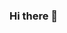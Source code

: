 ### Hi there 👋

<!--
**mahirriki1/mahirriki1** is a ✨ _special_ ✨ repository because its `README.md` (this file) appears on your GitHub profile.

My name is Mahir Riki (he/him) and I'm a sophomore at Stuyvesant High School. I've just started to learn how to code and started with Java. Feel free to email me at [mahirriki12@gmail.com](mailto:mahirrriki12@gmail.com).

![Github stats](https://github-readme-stats.vercel.app/api?username=mahirriki1)
